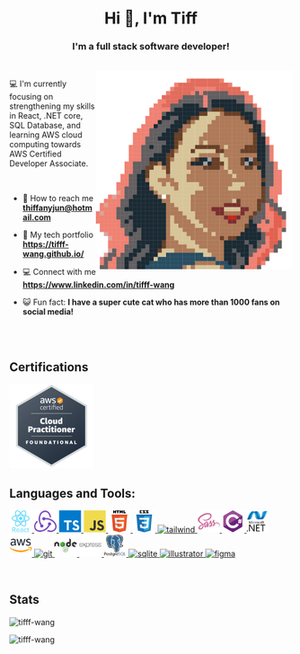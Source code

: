 <div>
<h1 align="center">Hi 👋, I'm Tiff</h1>
<h3 align="center">I'm a full stack software developer! </h3>
<br>
<img align="right" alt="Coding" width="350" src="./images/Lego%20portait.png">
</div>

<div>
<p>💻 I'm currently focusing on strengthening my skills in React, .NET core, SQL Database, and learning AWS cloud computing towards AWS Certified Developer Associate.<p/>
<br>
</div>


- 📮 How to reach me  **thiffanyjun@hotmail.com**

- 📔 My tech portfolio **https://tifff-wang.github.io/**

- 💻 Connect with me **https://www.linkedin.com/in/tifff-wang**
  
- 😺 Fun fact:  **I have a super cute cat who has more than 1000 fans on social media!**
<br>
<br>


<div>
  <h2>Certifications</h2>
  <p>
  <img src="./images/AWS certificate image.png" alt="aws" width="150"
                height="150">
  </p>
</div>

<div>
    <h2 align="left">Languages and Tools:</h2>
    <p align="left">
        <a href="https://reactjs.org/" target="_blank" rel="noreferrer">
            <img
                src="https://raw.githubusercontent.com/devicons/devicon/master/icons/react/react-original-wordmark.svg"
                alt="react"
                width="40"
                height="40"
            />
        </a>
        <a href="https://redux.js.org" target="_blank" rel="noreferrer">
            <img
                src="https://raw.githubusercontent.com/devicons/devicon/master/icons/redux/redux-original.svg"
                alt="redux"
                width="40"
                height="40"
            />
        </a>
        <a
            href="https://www.typescriptlang.org/"
            target="_blank"
            rel="noreferrer"
        >
            <img
                src="https://raw.githubusercontent.com/devicons/devicon/master/icons/typescript/typescript-original.svg"
                alt="typescript"
                width="40"
                height="40"
            />
        </a>
        <a
            href="https://developer.mozilla.org/en-US/docs/Web/JavaScript"
            target="_blank"
            rel="noreferrer"
        >
            <img
                src="https://raw.githubusercontent.com/devicons/devicon/master/icons/javascript/javascript-original.svg"
                alt="javascript"
                width="40"
                height="40"
            />
        </a>
        <a href="https://www.w3.org/html/" target="_blank" rel="noreferrer">
            <img
                src="https://raw.githubusercontent.com/devicons/devicon/master/icons/html5/html5-original-wordmark.svg"
                alt="html5"
                width="40"
                height="40"
            />
        </a>
        <a
            href="https://www.w3schools.com/css/"
            target="_blank"
            rel="noreferrer"
        >
            <img
                src="https://raw.githubusercontent.com/devicons/devicon/master/icons/css3/css3-original-wordmark.svg"
                alt="css3"
                width="40"
                height="40"
            />
        </a>
        <a href="https://tailwindcss.com/" target="_blank" rel="noreferrer">
            <img
                src="https://www.vectorlogo.zone/logos/tailwindcss/tailwindcss-icon.svg"
                alt="tailwind"
                width="40"
                height="40"
            />
        </a>
        <a href="https://sass-lang.com" target="_blank" rel="noreferrer">
            <img
                src="https://raw.githubusercontent.com/devicons/devicon/master/icons/sass/sass-original.svg"
                alt="sass"
                width="40"
                height="40"
            />
        </a>
        <a
            href="https://www.w3schools.com/cs/"
            target="_blank"
            rel="noreferrer"
        >
            <img
                src="https://raw.githubusercontent.com/devicons/devicon/master/icons/csharp/csharp-original.svg"
                alt="csharp"
                width="40"
                height="40"
            />
        </a>
        <a
            href="https://dotnet.microsoft.com/"
            target="_blank"
            rel="noreferrer"
        >
            <img
                src="https://raw.githubusercontent.com/devicons/devicon/master/icons/dot-net/dot-net-original-wordmark.svg"
                alt="dotnet"
                width="40"
                height="40"
            />
        </a>
        <a href="https://aws.amazon.com" target="_blank" rel="noreferrer">
            <img
                src="https://raw.githubusercontent.com/devicons/devicon/master/icons/amazonwebservices/amazonwebservices-original-wordmark.svg"
                alt="aws"
                width="40"
                height="40"
            />
        </a>
        <a href="https://git-scm.com/" target="_blank" rel="noreferrer">
            <img
                src="https://www.vectorlogo.zone/logos/git-scm/git-scm-icon.svg"
                alt="git"
                width="40"
                height="40"
            />
        </a>
        <a href="https://nodejs.org" target="_blank" rel="noreferrer">
            <img
                src="https://raw.githubusercontent.com/devicons/devicon/master/icons/nodejs/nodejs-original-wordmark.svg"
                alt="nodejs"
                width="40"
                height="40"
            />
        </a>
        <a href="https://expressjs.com" target="_blank" rel="noreferrer">
            <img
                src="https://raw.githubusercontent.com/devicons/devicon/master/icons/express/express-original-wordmark.svg"
                alt="express"
                width="40"
                height="40"
            />
        </a>
        <a href="https://www.postgresql.org" target="_blank" rel="noreferrer">
            <img
                src="https://raw.githubusercontent.com/devicons/devicon/master/icons/postgresql/postgresql-original-wordmark.svg"
                alt="postgresql"
                width="40"
                height="40"
            />
        </a>
        <a href="https://www.sqlite.org/" target="_blank" rel="noreferrer">
            <img
                src="https://www.vectorlogo.zone/logos/sqlite/sqlite-icon.svg"
                alt="sqlite"
                width="40"
                height="40"
            />
        </a>
        <a
            href="https://www.adobe.com/in/products/illustrator.html"
            target="_blank"
            rel="noreferrer"
        >
            <img
                src="https://www.vectorlogo.zone/logos/adobe_illustrator/adobe_illustrator-icon.svg"
                alt="illustrator"
                width="40"
                height="40"
            />
        </a>
        <a href="https://www.figma.com/" target="_blank" rel="noreferrer">
            <img
                src="https://www.vectorlogo.zone/logos/figma/figma-icon.svg"
                alt="figma"
                width="40"
                height="40"
            />
        </a>
    </p>

<br>
<div align="left">
<h2>Stats</h2>
<p ><img align="center" src="https://github-readme-streak-stats.herokuapp.com/?user=tifff-wang&" alt="tifff-wang" /></p>
</div>

<p><img align="left" src="https://github-readme-stats.vercel.app/api/top-langs?username=tifff-wang&show_icons=true&locale=en&layout=compact" alt="tifff-wang" /></p>










